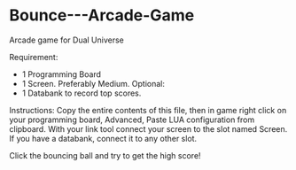 # Bounce---Arcade-Game
Arcade game for Dual Universe


Requirement:
- 1 Programming Board
- 1 Screen. Preferably Medium.
Optional:
- 1 Databank to record top scores.


Instructions:
Copy the entire contents of this file, then in game right click on your programming board, Advanced, Paste LUA configuration from clipboard.
With your link tool connect your screen to the slot named Screen. If you have a databank, connect it to any other slot.

Click the bouncing ball and try to get the high score!
